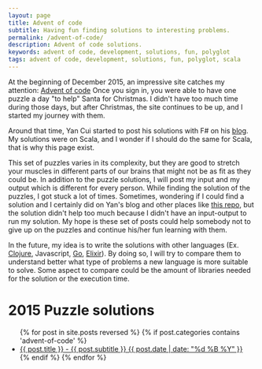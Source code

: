 ```yaml
---
layout: page
title: Advent of code
subtitle: Having fun finding solutions to interesting problems.
permalink: /advent-of-code/
description: Advent of code solutions.
keywords: advent of code, development, solutions, fun, polyglot
tags: advent of code, development, solutions, fun, polyglot, scala
---
```


At the beginning of December 2015, an impressive site catches my attention: [Advent of code](http://adventofcode.com/)
Once you sign in, you were able to have one puzzle a day "to help" Santa for Christmas. I didn't have too much time during those days, but after Christmas, the site continues to be up, and I started my journey with them. 

Around that time, Yan Cui started to post his solutions with F# on his [blog](http://theburningmonk.com/advent-of-code-in-f/). My solutions were on Scala, and I wonder if I should do the same for Scala, that is why this page exist. 

This set of puzzles varies in its complexity, but they are good to stretch your muscles in different parts of our brains that might not be as fit as they could be. In addition to the puzzle solutions, I will post my input and my output which is different for every person. While finding the solution of the puzzles, I got stuck a lot of times. Sometimes,  wondering if I could find a solution and I certainly did on Yan's blog and other places like [this repo](https://github.com/ChrisPenner/Advent-Of-Code-Polyglot), but the solution didn't help too much because I didn't have an input-output to run my solution.  My hope is these set of posts could help somebody not to give up on the puzzles and continue his/her fun learning with them.

In the future, my idea is to write the solutions with other languages (Ex. [Clojure](https://clojure.org/), Javascript, [Go](https://golang.org/), [Elixir](http://elixir-lang.org/)). By doing so, I will try to compare them to understand better what type of problems a new language is more suitable to solve. Some aspect to compare could be the amount of libraries needed for the solution or the execution time.

# 2015 Puzzle solutions

<ul class="list-posts">
    {% for post in site.posts reversed %}
        {% if post.categories contains 'advent-of-code' %}
            <li class="post-teaser">
                <a href="{{ post.url | prepend: site.baseurl }}">
                    <span class="post-teaser__title">{{ post.title }}</span> - {{ post.subtitle }}
                    <span class="post-teaser__date">{{ post.date | date: "%d %B %Y" }}</span>
                </a>
            </li>
        {% endif %}
    {% endfor %}
</ul>